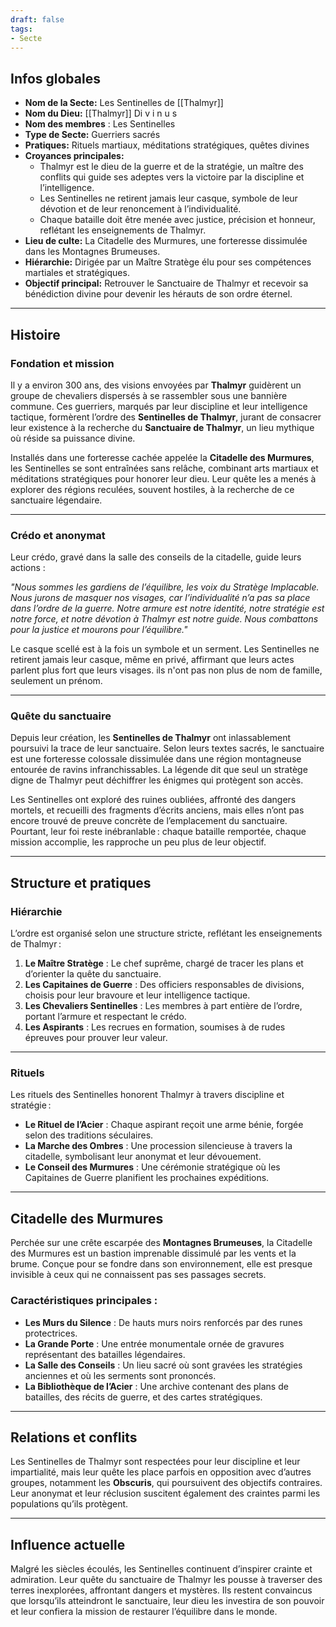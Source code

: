 ```yaml
---
draft: false
tags:
- Secte
---
```


## **Infos globales**
- **Nom de la Secte:** Les Sentinelles de [[Thalmyr]]  
- **Nom du Dieu:** [[Thalmyr]] Di v i n u s  
- **Nom des membres** : Les Sentinelles  
- **Type de Secte:** Guerriers sacrés  
- **Pratiques:** Rituels martiaux, méditations stratégiques, quêtes divines  
- **Croyances principales:**  
    - Thalmyr est le dieu de la guerre et de la stratégie, un maître des conflits qui guide ses adeptes vers la victoire par la discipline et l’intelligence.  
    - Les Sentinelles ne retirent jamais leur casque, symbole de leur dévotion et de leur renoncement à l’individualité.  
    - Chaque bataille doit être menée avec justice, précision et honneur, reflétant les enseignements de Thalmyr.  
- **Lieu de culte:** La Citadelle des Murmures, une forteresse dissimulée dans les Montagnes Brumeuses.  
- **Hiérarchie:** Dirigée par un Maître Stratège élu pour ses compétences martiales et stratégiques.  
- **Objectif principal:** Retrouver le Sanctuaire de Thalmyr et recevoir sa bénédiction divine pour devenir les hérauts de son ordre éternel.  

---

## **Histoire**

### **Fondation et mission**
Il y a environ 300 ans, des visions envoyées par **Thalmyr** guidèrent un groupe de chevaliers dispersés à se rassembler sous une bannière commune. Ces guerriers, marqués par leur discipline et leur intelligence tactique, formèrent l’ordre des **Sentinelles de Thalmyr**, jurant de consacrer leur existence à la recherche du **Sanctuaire de Thalmyr**, un lieu mythique où réside sa puissance divine.

Installés dans une forteresse cachée appelée la **Citadelle des Murmures**, les Sentinelles se sont entraînées sans relâche, combinant arts martiaux et méditations stratégiques pour honorer leur dieu. Leur quête les a menés à explorer des régions reculées, souvent hostiles, à la recherche de ce sanctuaire légendaire.

---

### **Crédo et anonymat**
Leur crédo, gravé dans la salle des conseils de la citadelle, guide leurs actions :  

*"Nous sommes les gardiens de l’équilibre, les voix du Stratège Implacable. Nous jurons de masquer nos visages, car l’individualité n’a pas sa place dans l’ordre de la guerre. Notre armure est notre identité, notre stratégie est notre force, et notre dévotion à Thalmyr est notre guide. Nous combattons pour la justice et mourons pour l’équilibre."*  

Le casque scellé est à la fois un symbole et un serment. Les Sentinelles ne retirent jamais leur casque, même en privé, affirmant que leurs actes parlent plus fort que leurs visages. ils n'ont pas non plus de nom de famille, seulement un prénom.

---

### **Quête du sanctuaire**
Depuis leur création, les **Sentinelles de Thalmyr** ont inlassablement poursuivi la trace de leur sanctuaire. Selon leurs textes sacrés, le sanctuaire est une forteresse colossale dissimulée dans une région montagneuse entourée de ravins infranchissables. La légende dit que seul un stratège digne de Thalmyr peut déchiffrer les énigmes qui protègent son accès.

Les Sentinelles ont exploré des ruines oubliées, affronté des dangers mortels, et recueilli des fragments d’écrits anciens, mais elles n’ont pas encore trouvé de preuve concrète de l’emplacement du sanctuaire. Pourtant, leur foi reste inébranlable : chaque bataille remportée, chaque mission accomplie, les rapproche un peu plus de leur objectif.

---

## **Structure et pratiques**

### **Hiérarchie**
L’ordre est organisé selon une structure stricte, reflétant les enseignements de Thalmyr :  
1. **Le Maître Stratège** : Le chef suprême, chargé de tracer les plans et d’orienter la quête du sanctuaire.  
2. **Les Capitaines de Guerre** : Des officiers responsables de divisions, choisis pour leur bravoure et leur intelligence tactique.  
3. **Les Chevaliers Sentinelles** : Les membres à part entière de l’ordre, portant l’armure et respectant le crédo.  
4. **Les Aspirants** : Les recrues en formation, soumises à de rudes épreuves pour prouver leur valeur.  

---

### **Rituels**
Les rituels des Sentinelles honorent Thalmyr à travers discipline et stratégie :  
- **Le Rituel de l’Acier** : Chaque aspirant reçoit une arme bénie, forgée selon des traditions séculaires.  
- **La Marche des Ombres** : Une procession silencieuse à travers la citadelle, symbolisant leur anonymat et leur dévouement.  
- **Le Conseil des Murmures** : Une cérémonie stratégique où les Capitaines de Guerre planifient les prochaines expéditions.  

---

## **Citadelle des Murmures**
Perchée sur une crête escarpée des **Montagnes Brumeuses**, la Citadelle des Murmures est un bastion imprenable dissimulé par les vents et la brume. Conçue pour se fondre dans son environnement, elle est presque invisible à ceux qui ne connaissent pas ses passages secrets.

### **Caractéristiques principales :**
- **Les Murs du Silence** : De hauts murs noirs renforcés par des runes protectrices.  
- **La Grande Porte** : Une entrée monumentale ornée de gravures représentant des batailles légendaires.  
- **La Salle des Conseils** : Un lieu sacré où sont gravées les stratégies anciennes et où les serments sont prononcés.  
- **La Bibliothèque de l’Acier** : Une archive contenant des plans de batailles, des récits de guerre, et des cartes stratégiques.  

---

## **Relations et conflits**
Les Sentinelles de Thalmyr sont respectées pour leur discipline et leur impartialité, mais leur quête les place parfois en opposition avec d’autres groupes, notamment les **Obscuris**, qui poursuivent des objectifs contraires. Leur anonymat et leur réclusion suscitent également des craintes parmi les populations qu’ils protègent.

---

## **Influence actuelle**
Malgré les siècles écoulés, les Sentinelles continuent d’inspirer crainte et admiration. Leur quête du sanctuaire de Thalmyr les pousse à traverser des terres inexplorées, affrontant dangers et mystères. Ils restent convaincus que lorsqu’ils atteindront le sanctuaire, leur dieu les investira de son pouvoir et leur confiera la mission de restaurer l’équilibre dans le monde.
